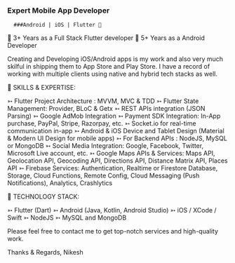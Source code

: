 ### Expert Mobile App Developer 
      ###Android | iOS | Flutter 👋

<!--
**NikeshNayak/NikeshNayak** is a ✨ _special_ ✨ repository because its `README.md` (this file) appears on your GitHub profile.

Here are some ideas to get you started:

- 🔭 I’m currently working on ...
- 🌱 I’m currently learning ...
- 👯 I’m looking to collaborate on ...
- 🤔 I’m looking for help with ...
- 💬 Ask me about ...
- 📫 How to reach me: ...
- 😄 Pronouns: ...
- ⚡ Fun fact: ...
-->

🥇 3+ Years as a Full Stack Flutter developer
🥇 5+ Years as a Android Developer

Creating and Developing iOS/Android apps is my work and also very much skilful in shipping them to App Store and Play Store. I have a record of working with multiple clients using native and hybrid tech stacks as well.

📌 SKILLS & EXPERTISE:

➳ Flutter Project Architecture : MVVM, MVC & TDD
➳ Flutter State Management: Provider, BLoC & Getx
➳ REST APIs integration (JSON Parsing)
➳ Google AdMob Integration
➳ Payment SDK Integration: In-App purchase, PayPal, Stripe, Razorpay, etc.
➳ Socket.io for real-time communication in-app
➳ Android & iOS Device and Tablet Design (Material & Modern UI Design for mobile apps)
➳ For Backend APIs : NodeJS, MySQL or MongoDB
➳ Social Media Integration: Google, Facebook, Twitter, Microsoft Live account, etc.
➳ Google Maps APIs & Services: Maps API, Geolocation API, Geocoding API, Directions API, Distance Matrix API, Places API
➳ Firebase Services: Authentication, Realtime or Firestore Database, Storage, Cloud Functions, Remote Config, Cloud Messaging (Push Notifications), Analytics, Crashlytics

📌 TECHNOLOGY STACK:

➳ Flutter (Dart)
➳ Android (Java, Kotlin, Android Studio)
➳ iOS / XCode / Swift
➳ NodeJS
➳ MySQL and MongoDB

Please feel free to contact me to get top-notch services and high-quality work.

Thanks & Regards,
Nikesh
